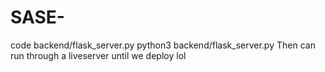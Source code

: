 # SASE-

code backend/flask_server.py
python3 backend/flask_server.py
Then can run through a liveserver until we deploy lol
